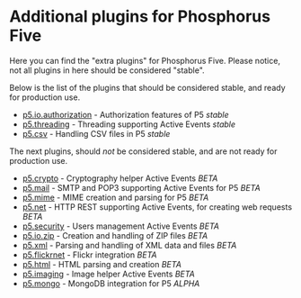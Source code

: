 Additional plugins for Phosphorus Five
===============

Here you can find the "extra plugins" for Phosphorus Five. Please notice, not all plugins in here
should be considered "stable".

Below is the list of the plugins that should be considered stable, and ready for production use.

* [p5.io.authorization](p5.io.authorization) - Authorization features of P5 *stable*
* [p5.threading](p5.threading) - Threading supporting Active Events *stable*
* [p5.csv](p5.csv) - Handling CSV files in P5 *stable*

The next plugins, should _not_ be considered stable, and are not ready for production use.

* [p5.crypto](p5.crypto) - Cryptography helper Active Events *BETA*
* [p5.mail](p5.mail) - SMTP and POP3 supporting Active Events for P5 *BETA*
* [p5.mime](p5.mime) - MIME creation and parsing for P5 *BETA*
* [p5.net](p5.net) - HTTP REST supporting Active Events, for creating web requests *BETA*
* [p5.security](p5.security) - Users management Active Events *BETA*
* [p5.io.zip](p5.io.zip) - Creation and handling of ZIP files *BETA*
* [p5.xml](p5.xml) - Parsing and handling of XML data and files *BETA*
* [p5.flickrnet](p5.flickrnet) - Flickr integration *BETA*
* [p5.html](p5.html) - HTML parsing and creation *BETA*
* [p5.imaging](p5.imaging) - Image helper Active Events *BETA*
* [p5.mongo](p5.mongo) - MongoDB integration for P5 *ALPHA*




